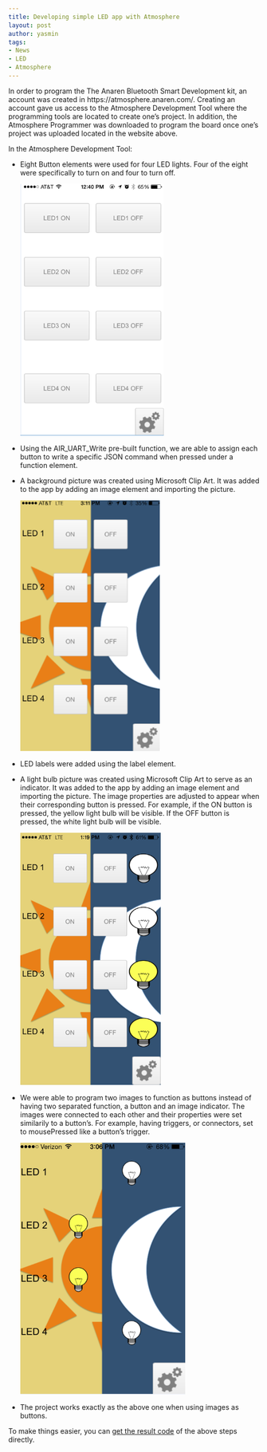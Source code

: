 ```yaml
---
title: Developing simple LED app with Atmosphere
layout: post
author: yasmin
tags:
- News
- LED
- Atmosphere
---
```


<p>In order to program the The Anaren Bluetooth Smart Development kit, an account was created in https://atmosphere.anaren.com/. Creating an account gave us access to the Atmosphere Development Tool where the programming tools are located to create one’s project. In addition, the Atmosphere Programmer was downloaded to program the board once one’s project was uploaded located in the website above.</p>

<p>In the Atmosphere Development Tool:</p>

* Eight Button elements were used for four LED lights. Four of the eight were specifically to turn on and four to turn off.

    ![Broken image link](/assets/OriginalLED_Screenshot.PNG)

* Using the AIR_UART_Write pre-built function, we are able to assign each button to write a specific JSON command when pressed under a function element.
* A background picture was created using Microsoft Clip Art. It was added to the app by adding an image element and importing the picture.

    ![Broken image link](/assets/LED2_Screenshot.PNG)

* LED labels were added using the label element.
* A light bulb picture was created using Microsoft Clip Art to serve as an indicator. It was added to the app by adding an image element and importing the picture. The image properties are adjusted to appear when their corresponding button is pressed. For example, if the ON button is pressed, the yellow light bulb will be visible. If the OFF button is pressed, the white light bulb will be visible.

    ![Broken image link](/assets/LED3_Image_Screenshot.PNG)

* We were able to program two images to function as buttons instead of having two separated function, a button and an image indicator. The images were connected to each other and their properties were set similarily to a button’s. For example, having triggers, or connectors, set to mousePressed like a button’s trigger.

    ![Broken image link](/assets/LED5_Screenshot.PNG)

* The project works exactly as the above one when using images as buttons.

To make things easier, you can [get the result code](/assets/LED5_LightBulb.atmo) of the above steps directly.